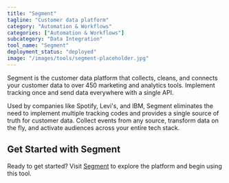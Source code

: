 ```yaml
---
title: "Segment"
tagline: "Customer data platform"
category: "Automation & Workflows"
categories: ["Automation & Workflows"]
subcategory: "Data Integration"
tool_name: "Segment"
deployment_status: "deployed"
image: "/images/tools/segment-placeholder.jpg"
---
```

Segment is the customer data platform that collects, cleans, and connects your customer data to over 450 marketing and analytics tools. Implement tracking once and send data everywhere with a single API.

Used by companies like Spotify, Levi's, and IBM, Segment eliminates the need to implement multiple tracking codes and provides a single source of truth for customer data. Collect events from any source, transform data on the fly, and activate audiences across your entire tech stack.

## Get Started with Segment

Ready to get started? Visit [Segment](https://segment.com) to explore the platform and begin using this tool.